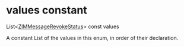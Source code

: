 


# values constant







List&lt;[ZIMMessageRevokeStatus](../../zego_uikit_prebuilt_live_audio_room/ZIMMessageRevokeStatus.md)> const values
  




<p>A constant List of the values in this enum, in order of their declaration.</p>










